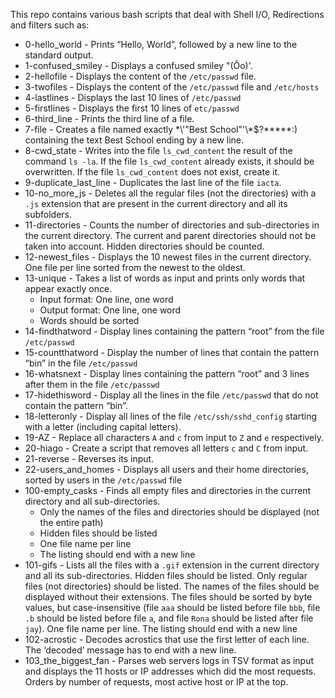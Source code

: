 This repo contains various bash scripts that deal with Shell I/O, Redirections and filters such as:

- 0-hello_world - Prints “Hello, World”, followed by a new line to the standard output.
- 1-confused_smiley -  Displays a confused smiley "(Ôo)'.
- 2-hellofile -  Displays the content of the `/etc/passwd` file.
- 3-twofiles - Displays the content of the `/etc/passwd` file and `/etc/hosts`
- 4-lastlines - Displays the last 10 lines of `/etc/passwd`
- 5-firstlines - Displays the first 10 lines of `etc/passwd`
- 6-third_line - Prints the third line of a file.
- 7-file - Creates a file named exactly \*\\'"Best School"\'\\*$\?\*\*\*\*\*:) containing the text Best School ending by a new line.
- 8-cwd_state -  Writes into the file `ls_cwd_content` the result of the command `ls -la`. If the file `ls_cwd_content` already exists, it should be overwritten. If the file `ls_cwd_content` does not exist, create it.
- 9-duplicate_last_line - Duplicates the last line of the file `iacta`.
- 10-no_more_js - Deletes all the regular files (not the directories) with a `.js` extension that are present in the current directory and all its subfolders.
- 11-directories - Counts the number of directories and sub-directories in the current directory. The current and parent directories should not be taken into account. Hidden directories should be counted.
- 12-newest_files - Displays the 10 newest files in the current directory. One file per line sorted from the newest to the oldest.
- 13-unique -  Takes a list of words as input and prints only words that appear exactly once.
  - Input format: One line, one word
  - Output format: One line, one word
  - Words should be sorted
- 14-findthatword - Display lines containing the pattern “root” from the file `/etc/passwd`
- 15-countthatword - Display the number of lines that contain the pattern “bin” in the file `/etc/passwd`
- 16-whatsnext - Display lines containing the pattern “root” and 3 lines after them in the file `/etc/passwd`
- 17-hidethisword - Display all the lines in the file `/etc/passwd` that do not contain the pattern “bin”.
- 18-letteronly - Display all lines of the file `/etc/ssh/sshd_config` starting with a letter (including capital letters).
- 19-AZ - Replace all characters `A` and `c` from input to `Z` and `e` respectively.
- 20-hiago - Create a script that removes all letters `c` and `C` from input.
- 21-reverse - Reverses its input.
- 22-users_and_homes -  Displays all users and their home directories, sorted by users in the `/etc/passwd` file
- 100-empty_casks - Finds all empty files and directories in the current directory and all sub-directories.
  - Only the names of the files and directories should be displayed (not the entire path)
  - Hidden files should be listed
  - One file name per line
  - The listing should end with a new line
 - 101-gifs - Lists all the files with a `.gif` extension in the current directory and all its sub-directories. Hidden files should be listed. Only regular files (not directories) should be listed. The names of the files should be displayed without their extensions. The files should be sorted by byte values, but case-insensitive (file `aaa` should be listed before file `bbb`, file `.b` should be listed before file `a`, and file `Rona` should be listed after file `jay`). One file name per line. The listing should end with a new line
 - 102-acrostic - Decodes acrostics that use the first letter of each line. The ‘decoded’ message has to end with a new line.
 - 103_the_biggest_fan -  Parses web servers logs in TSV format as input and displays the 11 hosts or IP addresses which did the most requests. Orders by number of requests, most active host or IP at the top.
